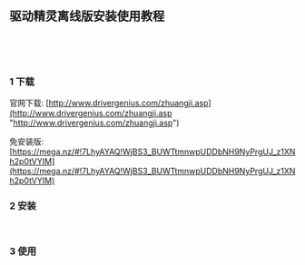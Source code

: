 ## 驱动精灵离线版安装使用教程  

​    

​    

### 1 下载  

官网下载: [http://www.drivergenius.com/zhuangji.asp](http://www.drivergenius.com/zhuangji.asp "http://www.drivergenius.com/zhuangji.asp")  

免安装版: [https://mega.nz/#!7LhyAYAQ!WjBS3_BUWTtmnwpUDDbNH9NyPrgUJ_z1XNh2p0tVYIM](https://mega.nz/#!7LhyAYAQ!WjBS3_BUWTtmnwpUDDbNH9NyPrgUJ_z1XNh2p0tVYIM)  



### 2 安装  

​    

### 3 使用  



